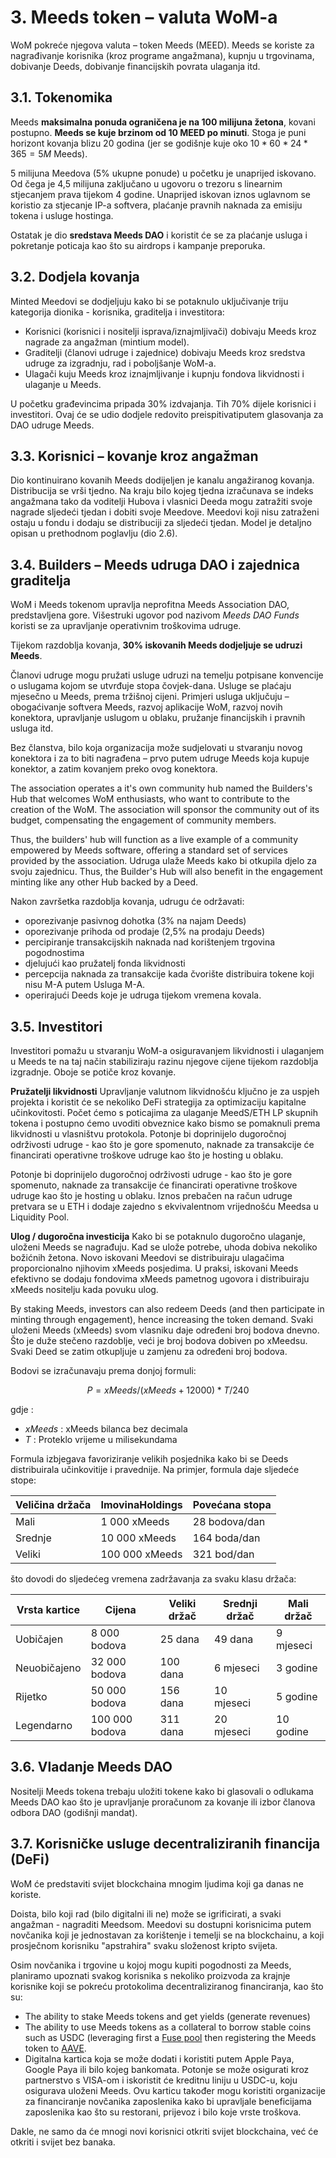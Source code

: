 # 3. Meeds token – valuta WoM-a

WoM pokreće njegova valuta – token Meeds (MEED). Meeds se koriste za nagrađivanje korisnika (kroz programe angažmana), kupnju u trgovinama, dobivanje Deeds, dobivanje financijskih povrata ulaganja itd.

## 3.1. Tokenomika

Meeds **maksimalna ponuda ograničena je na 100 milijuna žetona**, kovani postupno. **Meeds se kuje brzinom od 10 MEED po minuti**. Stoga je puni horizont kovanja blizu 20 godina (jer se godišnje kuje oko $10*60*24*365 = 5M$ Meeds).

5 milijuna Meedova (5% ukupne ponude) u početku je unaprijed iskovano. Od čega je 4,5 milijuna zaključano u ugovoru o trezoru s linearnim stjecanjem prava tijekom 4 godine. Unaprijed iskovan iznos uglavnom se koristio za stjecanje IP-a softvera, plaćanje pravnih naknada za emisiju tokena i usluge hostinga.

Ostatak je dio __sredstava Meeds DAO__ i koristit će se za plaćanje usluga i pokretanje poticaja kao što su airdrops i kampanje preporuka.


## 3.2. Dodjela kovanja

Minted Meedovi se dodjeljuju kako bi se potaknulo uključivanje triju kategorija dionika - korisnika, graditelja i investitora:

- Korisnici (korisnici i nositelji isprava/iznajmljivači) dobivaju Meeds kroz nagrade za angažman (mintium model).
- Graditelji (članovi udruge i zajednice) dobivaju Meeds kroz sredstva udruge za izgradnju, rad i poboljšanje WoM-a.
- Ulagači kuju Meeds kroz iznajmljivanje i kupnju fondova likvidnosti i ulaganje u Meeds.

U početku građevincima pripada 30% izdvajanja. Tih 70% dijele korisnici i investitori. Ovaj će se udio dodjele redovito preispitivati ​​putem glasovanja za DAO udruge Meeds.

## 3.3. Korisnici – kovanje kroz angažman

Dio kontinuirano kovanih Meeds dodijeljen je kanalu angažiranog kovanja. Distribucija se vrši tjedno. Na kraju bilo kojeg tjedna izračunava se indeks angažmana tako da voditelji Hubova i vlasnici Deeda mogu zatražiti svoje nagrade sljedeći tjedan i dobiti svoje Meedove. Meedovi koji nisu zatraženi ostaju u fondu i dodaju se distribuciji za sljedeći tjedan. Model je detaljno opisan u prethodnom poglavlju (dio 2.6).

## 3.4. Builders – Meeds udruga DAO i zajednica graditelja

WoM i Meeds tokenom upravlja neprofitna Meeds Association DAO, predstavljena gore. Višestruki ugovor pod nazivom _Meeds DAO Funds_ koristi se za upravljanje operativnim troškovima udruge.

Tijekom razdoblja kovanja, **30% iskovanih Meeds dodjeljuje se udruzi Meeds**.

Članovi udruge mogu pružati usluge udruzi na temelju potpisane konvencije o uslugama kojom se utvrđuje stopa čovjek-dana. Usluge se plaćaju mjesečno u Meeds, prema tržišnoj cijeni. Primjeri usluga uključuju – obogaćivanje softvera Meeds, razvoj aplikacije WoM, razvoj novih konektora, upravljanje uslugom u oblaku, pružanje financijskih i pravnih usluga itd.

Bez članstva, bilo koja organizacija može sudjelovati u stvaranju novog konektora i za to biti nagrađena – prvo putem udruge Meeds koja kupuje konektor, a zatim kovanjem preko ovog konektora.

The association operates a it's own community hub named the Builders's Hub that welcomes WoM enthusiasts, who want to contribute to the creation of the WoM. The association will sponsor the community out of its budget, compensating the engagement of community members.

Thus, the builders' hub will function as a live example of a community empowered by Meeds software, offering a standard set of services provided by the association. Udruga ulaže Meeds kako bi otkupila djelo za svoju zajednicu. Thus, the Builder's Hub will also benefit in the engagement minting like any other Hub backed by a Deed.

Nakon završetka razdoblja kovanja, udrugu će održavati:

- oporezivanje pasivnog dohotka (3% na najam Deeds)
- oporezivanje prihoda od prodaje (2,5% na prodaju Deeds)
- percipiranje transakcijskih naknada nad korištenjem trgovina pogodnostima
- djelujući kao pružatelj fonda likvidnosti
- percepcija naknada za transakcije kada čvorište distribuira tokene koji nisu M-A putem Usluga M-A.
- operirajući Deeds koje je udruga tijekom vremena kovala.


## 3.5. Investitori

Investitori pomažu u stvaranju WoM-a osiguravanjem likvidnosti i ulaganjem u Meeds te na taj način stabiliziraju razinu njegove cijene tijekom razdoblja izgradnje. Oboje se potiče kroz kovanje.

**Pružatelji likvidnosti** Upravljanje valutnom likvidnošću ključno je za uspjeh projekta i koristit će se nekoliko DeFi strategija za optimizaciju kapitalne učinkovitosti. Počet ćemo s poticajima za ulaganje MeedS/ETH LP skupnih tokena i postupno ćemo uvoditi obveznice kako bismo se pomaknuli prema likvidnosti u vlasništvu protokola. Potonje bi doprinijelo dugoročnoj održivosti udruge - kao što je gore spomenuto, naknade za transakcije će financirati operativne troškove udruge kao što je hosting u oblaku.

Potonje bi doprinijelo dugoročnoj održivosti udruge - kao što je gore spomenuto, naknade za transakcije će financirati operativne troškove udruge kao što je hosting u oblaku. Iznos prebačen na račun udruge pretvara se u ETH i dodaje zajedno s ekvivalentnom vrijednošću Meedsa u Liquidity Pool.

**Ulog / dugoročna investicija** Kako bi se potaknulo dugoročno ulaganje, uloženi Meeds se nagrađuju. Kad se ulože potrebe, uhoda dobiva nekoliko božićnih žetona. Novo iskovani Meedovi se distribuiraju ulagačima proporcionalno njihovim xMeeds posjedima. U praksi, iskovani Meeds efektivno se dodaju fondovima xMeeds pametnog ugovora i distribuiraju xMeeds nositelju kada povuku ulog.

By staking Meeds, investors can also redeem Deeds (and then participate in minting through engagement), hence increasing the token demand. Svaki uloženi Meeds (xMeeds) svom vlasniku daje određeni broj bodova dnevno. Što je duže stečeno razdoblje, veći je broj bodova dobiven po xMeedsu. Svaki Deed se zatim otkupljuje u zamjenu za određeni broj bodova.

Bodovi se izračunavaju prema donjoj formuli:

 $$ P = xMeeds / (xMeeds + 12000) * T / 240 $$

 gdje :

- $xMeeds$ : xMeeds bilanca bez decimala
- $T$ : Proteklo vrijeme u milisekundama

Formula izbjegava favoriziranje velikih posjednika kako bi se Deeds distribuirala učinkovitije i pravednije. Na primjer, formula daje sljedeće stope:

| **Veličina držača** | **ImovinaHoldings** | **Povećana stopa** |
| ------------------- | ------------------- | ------------------ |
| Mali                | 1 000 xMeeds        | 28 bodova/dan      |
| Srednje             | 10 000 xMeeds       | 164 boda/dan       |
| Veliki              | 100 000 xMeeds      | 321 bod/dan        |


što dovodi do sljedećeg vremena zadržavanja za svaku klasu držača:

| **Vrsta kartice** | **Cijena**     | **Veliki držač** | **Srednji držač** | **Mali držač** |
| ----------------- | -------------- | ---------------- | ----------------- | -------------- |
| Uobičajen         | 8 000 bodova   | 25 dana          | 49 dana           | 9 mjeseci      |
| Neuobičajeno      | 32 000 bodova  | 100 dana         | 6 mjeseci         | 3 godine       |
| Rijetko           | 50 000 bodova  | 156 dana         | 10 mjeseci        | 5 godine       |
| Legendarno        | 100 000 bodova | 311 dana         | 20 mjeseci        | 10 godine      |

## 3.6. Vladanje Meeds DAO

Nositelji Meeds tokena trebaju uložiti tokene kako bi glasovali o odlukama Meeds DAO kao što je upravljanje proračunom za kovanje ili izbor članova odbora DAO (godišnji mandat).

## 3.7. Korisničke usluge decentraliziranih financija (DeFi)

WoM će predstaviti svijet blockchaina mnogim ljudima koji ga danas ne koriste.

Doista, bilo koji rad (bilo digitalni ili ne) može se igrificirati, a svaki angažman - nagraditi Meedsom. Meedovi su dostupni korisnicima putem novčanika koji je jednostavan za korištenje i temelji se na blockchainu, a koji prosječnom korisniku "apstrahira" svaku složenost kripto svijeta.

Osim novčanika i trgovine u kojoj mogu kupiti pogodnosti za Meeds, planiramo upoznati svakog korisnika s nekoliko proizvoda za krajnje korisnike koji se pokreću protokolima decentraliziranog financiranja, kao što su:

- The ability to stake Meeds tokens and get yields (generate revenues)
- The ability to use Meeds tokens as a collateral to borrow stable coins such as USDC (leveraging first a [Fuse pool](https://app.rari.capital/fuse) then registering the Meeds token to [AAVE](https://aave.com/).
- Digitalna kartica koja se može dodati i koristiti putem Apple Paya, Google Paya ili bilo kojeg bankomata. Potonje se može osigurati kroz partnerstvo s VISA-om i iskoristit će kreditnu liniju u USDC-u, koju osigurava uloženi Meeds. Ovu karticu također mogu koristiti organizacije za financiranje novčanika zaposlenika kako bi upravljale beneficijama zaposlenika kao što su restorani, prijevoz i bilo koje vrste troškova.

Dakle, ne samo da će mnogi novi korisnici otkriti svijet blockchaina, već će otkriti i svijet bez banaka.

 
